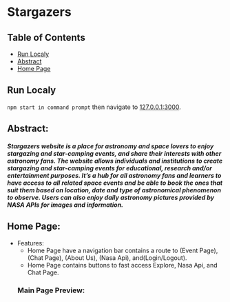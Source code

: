 # **Stargazers**

## Table of Contents
* [Run Localy](#run-localy)
* [Abstract](#abstract)
* [Home Page](#home-page)

## Run Localy

```npm start in command prompt``` then navigate to  [127.0.0.1:3000](https://localhost:3000).
## **Abstract:**
#### *Stargazers website is a place for astronomy and space lovers to enjoy stargazing and star-camping events, and share their interests with other astronomy fans. The website allows individuals and institutions to create stargazing and star-camping events for educational, research and/or entertainment purposes. It’s a hub for all astronomy fans and learners to have access to all related space events and be able to book the ones that suit them based on location, date and type of astronomical phenomenon to observe. Users can also enjoy daily astronomy pictures provided by NASA APIs for images and information.*
## Home Page:
* Features:
     *  Home Page have a navigation bar contains a route to (Event Page), (Chat Page), (About Us), (Nasa Api), and(Login/Logout).
     *  Home Page contains buttons to fast access Explore, Nasa Api, and Chat Page.
   ### Main Page Preview:
